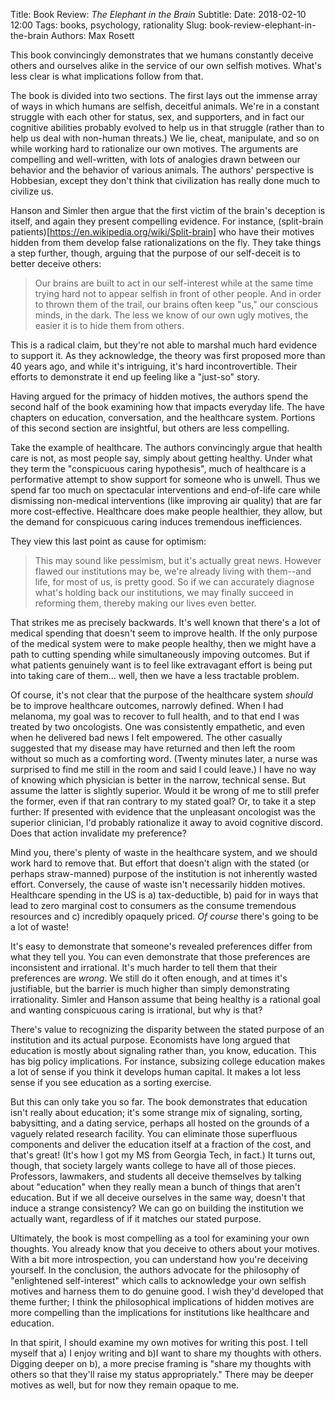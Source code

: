 Title: Book Review: _The Elephant in the Brain_
Subtitle: 
Date: 2018-02-10 12:00
Tags: books, psychology, rationality
Slug: book-review-elephant-in-the-brain
Authors: Max Rosett

This book convincingly demonstrates that we humans constantly deceive others and ourselves alike in the service of our own selfish motives. What's less clear is what implications follow from that.

The book is divided into two sections. The first lays out the immense array of ways in which humans are selfish, deceitful animals. We're in a constant struggle with each other for status, sex, and supporters, and in fact our cognitive abilities probably evolved to help us in that struggle (rather than to help us deal with non-human threats.) We lie, cheat, manipulate, and so on while working hard to rationalize our own motives.  The arguments are compelling and well-written, with lots of analogies drawn between our behavior and the behavior of various animals.  The authors' perspective is Hobbesian, except they don't think that civilization has really done much to civilize us.

Hanson and Simler then argue that the first victim of the brain's deception is itself, and again they present compelling evidence. For instance, (split-brain patients)[https://en.wikipedia.org/wiki/Split-brain] who have their motives hidden from them develop false rationalizations on the fly. They take things a step further, though, arguing that the purpose of our self-deceit is to better deceive others:

> Our brains are built to act in our self-interest while at the same time trying hard not to appear selfish in front of other people. And in order to thrown them of the trail, our brains often keep "us," our conscious minds, in the dark. The less we know of our own ugly motives, the easier it is to hide them from others.

This is a radical claim, but they're not able to marshal much hard evidence to support it. As they acknowledge, the theory was first proposed more than 40 years ago, and while it's intriguing, it's hard incontrovertible. Their efforts to demonstrate it end up feeling like a "just-so" story.

Having argued for the primacy of hidden motives, the authors spend the second half of the book examining how that impacts everyday life. The have chapters on education, conversation, and the healthcare system. Portions of this second section are insightful, but others are less compelling.

Take the example of healthcare. The authors convincingly argue that health care is not, as most people say, simply about getting healthy.  Under what they term the "conspicuous caring hypothesis", much of healthcare is a performative attempt to show support for someone who is unwell. Thus we spend far too much on spectacular interventions and end-of-life care while dismissing non-medical interventions (like improving air quality) that are far more cost-effective. Healthcare does make people healthier, they allow, but the demand for conspicuous caring induces tremendous inefficiences.

They view this last point as cause for optimism:

> This may sound like pessimism, but it's actually great news. However flawed our institutions may be, we're already living with them--and life, for most of us, is pretty good. So if we can accurately diagnose what's holding back our institutions, we may finally succeed in reforming them, thereby making our lives even better. 

That strikes me as precisely backwards. It's well known that there's a lot of medical spending that doesn't seem to improve health. If the only purpose of the medical system were to make people healthy, then we might have a path to cutting  spending while simultaneously impoving outcomes. But if what patients genuinely want is to feel like extravagant effort is being put into taking care of them... well, then we have a less tractable problem. 

Of course, it's not clear that the purpose of the healthcare system *should* be to improve healthcare outcomes, narrowly defined. When I had melanoma, my goal was to recover to full health, and to that end I was treated by two oncologists. One was consistently empathetic, and even when he delivered bad news I felt empowered. The other casually suggested that my disease may have returned and then left the room without so much as a comforting word. (Twenty minutes later, a nurse was surprised to find me still in the room and said I could leave.) I have no way of knowing which physician is better in the narrow, technical sense. But assume the latter is slightly superior. Would it be wrong of me to still prefer the former, even if that ran contrary to my stated goal? Or, to take it a step further: If presented with evidence that the unpleasant oncologist was the superior clinician, I'd probably rationalize it away to avoid cognitive discord. Does that action invalidate my preference?

Mind you, there's plenty of waste in the healthcare system, and we should work hard to remove that. But effort that doesn't align with the stated (or perhaps straw-manned) purpose of the institution is not inherently wasted effort. Conversely, the cause of waste isn't necessarily hidden motives. Healthcare spending in the US is a) tax-deductible, b) paid for in ways that lead to zero marginal cost to consumers as the consume tremendous resources and c) incredibly opaquely priced. _Of course_ there's going to be a lot of waste!

It's easy to demonstrate that someone's revealed preferences differ from what they tell you. You can even demonstrate that those preferences are inconsistent and irrational. It's much harder to tell them that their preferences are _wrong_. We still do it often enough, and at times it's justifiable, but the barrier is much higher than simply demonstrating irrationality. Simler and Hanson assume that being healthy is a rational goal and wanting conspicuous caring is irrational, but why is that?

There's value to recognizing the disparity between the stated purpose of an institution and its actual purpose. Economists have long argued that education is mostly about signaling rather than, you know, education. This has big policy implications. For instance, subsizing college education makes a lot of sense if you think it develops human capital. It makes a lot less sense if you see education as a sorting exercise. 

But this can only take you so far. The book demonstrates that education isn't really about education; it's some strange mix of signaling, sorting, babysitting, and a dating service, perhaps all hosted on the grounds of a vaguely related research facility. You can eliminate those superfluous components and deliver the education itself at a fraction of the cost, and that's great! (It's how I got my MS from Georgia Tech, in fact.) It turns out, though, that society largely wants college to have all of those pieces. Professors, lawmakers, and students all deceive themselves by talking about "education" when they really mean a bunch of things that aren't education. But if we all deceive ourselves in the same way, doesn't that induce a strange consistency? We can go on building the institution we actually want, regardless of if it matches our stated purpose.

Ultimately, the book is most compelling as a tool for examining your own thoughts. You already know that you deceive to others about your motives. With a bit more introspection, you can understand how you're deceiving yourself. In the conclusion, the authors advocate for the philosophy of "enlightened self-interest" which calls to acknowledge your own selfish motives and harness them to do genuine good. I wish they'd developed that theme further; I think the philosophical implications of hidden motives are more compelling than the implications for institutions like healthcare and education.

In that spirit, I should examine my own motives for writing this post. I tell myself that a) I enjoy writing and b)I want to share my thoughts with others. Digging deeper on b), a more precise framing is "share my thoughts with others so that they'll raise my status appropriately." There may be deeper motives as well, but for now they remain opaque to me.